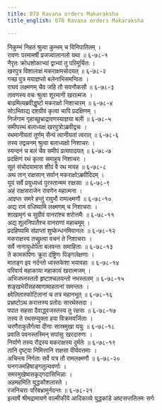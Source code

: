 ```yaml
---
title: 078 Ravana orders Makaraksha
title_english: 078 Ravana orders Makaraksha

---
```

निकुम्भं निहतं श्रुत्वा कुम्भम् च विनिपातितम् ।  
रावणः परमामर्षी प्रजज्वालानलो यथा ॥ ६-७८-१  
नैरृतः क्रोधशोकाभ्यां द्वाभ्यां तु परिमूर्चितः ।  
खरपुत्र विशालाक्षं मकराक्षमचोदयत् ॥ ६-७८-२  
गच्छ पुत्र मयाज्ञप्तो बलेनाभिसमन्वितः ।  
राघवं लक्ष्मणम् चैव जहि तौ सवनौकसौ ॥ ६-७८-३  
तावणस्य वचः श्रुत्वा शूरमानी खरात्मजः ।  
बाढमित्यब्रवीद्धृष्टो मकराक्षो निशाचारम् ॥ ६-७८-४  
सोऽभिवाद्य दशग्रीवं कृत्वा चापि प्रदक्षिणम् ।  
निर्जगाम गृहाच्छुभ्राद्रावणस्याज्ञया बली ॥ ६-७८-५  
समीपस्थं बलाध्यक्षं खरपुत्रोऽब्रवीद्वचः ।  
रथमानीयतां तूर्णम् सैन्यं त्वानीयतां त्वरात् ॥ ६-७८-६  
तस्य तद्वचनम् श्रुत्वा बलाध्यक्षो निशाचरः ।  
स्यन्दनं च बलं चैव समीपं प्रत्यपादयत् ॥ ६-७८-७  
प्रदक्षिणं रथं कृत्वा समाहूय निशाचरः ।  
सूतं संचोदयामास शीग्रं वै रथ मावह ॥ ६-७८-८  
अथ तान् राक्षसान् सर्वान् मकराक्षोऽब्रवीदिदम् ।  
यूयं सर्वे प्रयुध्यध्वं पुरस्तान्मम राक्षसाः ॥ ६-७८-९  
अहं राक्षसराजेन रावणेन महात्मना ।  
आज्ञ्प्तः समरे हन्तुं रावुभौ रामल्क्ष्मणौ ॥ ६-७८-१०  
अद्य रामं वधिष्यामि लक्ष्मणम् च निशाचराः ।  
शाखामृगं च सुग्रीवं वानरांश्च शरोत्तमैः ॥ ६-७८-११  
अद्य शूलनिपातैश्च वानराणां महाचमूम् ।  
प्रदहिष्यामि संप्राप्तां शुष्केन्धनमिवानलः ॥ ६-७८-१२  
मकराक्षस्य तच्छ्रुत्वा वचनं ते निशाचराः ।  
सर्वे नानायुधोपेता बलवन्तः समाहिताः ॥ ६-७८-१३  
ते कामरूपिणः क्रूरा दंष्ट्रिणः पिङ्गलेक्षणाः ।  
मातङ्ग इव नर्दन्तो ध्वस्तकेशा भयावहाः ॥ ६-७८-१४  
परिवार्य महाकाया महाकायं खरात्मजम् ।  
अभिजघ्नस्ततो हृष्टाश्चलयन्तो नभस्तलम् ॥ ६-७८-१५  
शङ्खभेरीसहस्राणामाहतानां समन्ततः ।  
क्ष्वेलितास्फोटितानां च तत्र महानभूत् ॥ ६-७८-१६  
प्रभ्रष्टोऽथ करात्तस्य प्रतोदः सारथेस्तदा ।  
पपात सहसा दैवाद्ध्वजस्तस्य तु रक्षसः ॥ ६-७८-१७  
तस्य ते रथसम्युक्ता हया विक्रमवर्जिताः ।  
चरणैराकुलैर्गत्वा दीनाः सास्रमुखा ययुः ॥ ६-७८-१८  
प्रवाति पवनस्तस्मिन् सपांसुः खरदारुणः ।  
निर्याणे तस्य रौद्रस्य मकराक्षस्य दुर्मतेः ॥ ६-७८-१९  
तानि दृष्ट्वा निमित्तानि राक्षसा वीर्यवत्तमाः ।  
अचिन्त्य निर्गताः सर्वे यत्र तौ रामलक्ष्मणौ ॥ ६-७८-२०  
घनगजमहिषाङ्गतुल्यवर्णाः ।  
समरमुखेष्वसकृद्गदासिभिन्नाः ।  
अहमहमिति युद्धकौशलास्ते ।  
रजनिचराः परिबभ्रामुर्नदन्तः ॥ ६-७८-२१  
इत्यार्षे श्रीमद्रामायणे वाल्मीकीये आदिकाव्ये युद्धकांडे अष्टसप्ततितमः सर्गः